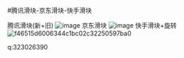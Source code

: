 #腾讯滑块-京东滑块-快手滑块



腾讯滑块(新+旧)
![image](https://github.com/xmydjx/tx-jd-/assets/47141266/f1f6fc35-add4-4346-9908-d4e06dc53695)
京东滑块
![image](https://github.com/xmydjx/tx-jd-/assets/47141266/2d31c536-ebf8-425b-a936-1ca23f2a4408)
快手滑块+旋转
![f46515d6006344c1bc02c32250597ba0](https://github.com/xmydjx/tx-jd-/assets/47141266/9a145538-77b4-4e28-94de-943334c2496d)

q:323026390
